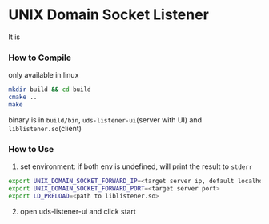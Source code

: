 # UNIX Domain Socket Listener
It is


### How to Compile
only available in linux
```bash
mkdir build && cd build
cmake ..
make
```

binary is in `build/bin`, `uds-listener-ui`(server with UI) and `liblistener.so`(client)

### How to Use
1. set environment: if both env is undefined, will print the result to `stderr`
```bash
export UNIX_DOMAIN_SOCKET_FORWARD_IP=<target server ip, default localhost>
export UNIX_DOMAIN_SOCKET_FORWARD_PORT=<target server port>
export LD_PRELOAD=<path to liblistener.so>
```

2. open uds-listener-ui and click start